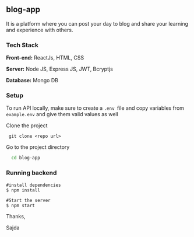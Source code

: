 ## blog-app

It is a platform where you can post your day to blog and share your learning and experience with others.


 ### Tech Stack
 
**Front-end:** ReactJs, HTML, CSS

**Server:** Node JS, Express JS, JWT, Bcryptjs

**Database:** Mongo DB


### Setup
To run API locally, make sure to create a ```.env ```file and copy variables from ```example.env``` and give them valid values as well


Clone the project
```
 git clone <repo url>
```

Go to the project directory

```bash
  cd blog-app
```

### Running backend


```shell
#install dependencies
$ npm install

#Start the server
$ npm start

```


Thanks,

Sajda
